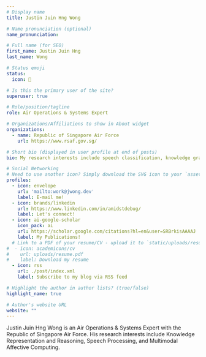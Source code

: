 ```yaml
---
# Display name
title: Justin Juin Hng Wong

# Name pronunciation (optional)
name_pronunciation: 

# Full name (for SEO)
first_name: Justin Juin Hng
last_name: Wong

# Status emoji
status:
  icon: 🐍

# Is this the primary user of the site?
superuser: true

# Role/position/tagline
role: Air Operations & Systems Expert

# Organizations/Affiliations to show in About widget
organizations:
  - name: Republic of Singapore Air Force
    url: https://www.rsaf.gov.sg/

# Short bio (displayed in user profile at end of posts)
bio: My research interests include speech classification, knowledge graphs, and AI Agents

# Social Networking
# Need to use another icon? Simply download the SVG icon to your `assets/media/icons/` folder.
profiles:
  - icon: envelope
    url: 'mailto:work@jwong.dev'
    label: E-mail me!
  - icon: brands/linkedin
    url: https://www.linkedin.com/in/amidstdebug/
    label: Let's connect!
  - icon: ai-google-scholar
    icon_pack: ai
    url: https://scholar.google.com/citations?hl=en&user=SRBrkisAAAAJ
    label: My Publications!
  # Link to a PDF of your resume/CV - upload it to `static/uploads/resume.pdf`
#  - icon: academicons/cv
#    url: uploads/resume.pdf
#    label: Download my resume
  - icon: rss
    url: ./post/index.xml
    label: Subscribe to my blog via RSS feed

# Highlight the author in author lists? (true/false)
highlight_name: true

# Author's website URL
website: ""
---
```


Justin Juin Hng Wong is an Air Operations & Systems Expert with the Republic of Singapore Air Force. His research 
interests include Knowledge Representation and Reasoning, Speech Processing, and Multimodal Affective Computing.
